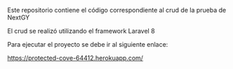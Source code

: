 Este repositorio contiene el código correspondiente al crud de la prueba de NextGY

El crud se realizó utilizando el framework Laravel 8

Para ejecutar el proyecto se debe ir al siguiente enlace:

https://protected-cove-64412.herokuapp.com/
